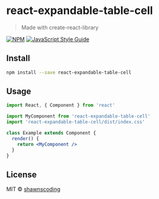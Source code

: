 # react-expandable-table-cell

> Made with create-react-library

[![NPM](https://img.shields.io/npm/v/react-expandable-table-cell.svg)](https://www.npmjs.com/package/react-expandable-table-cell) [![JavaScript Style Guide](https://img.shields.io/badge/code_style-standard-brightgreen.svg)](https://standardjs.com)

## Install

```bash
npm install --save react-expandable-table-cell
```

## Usage

```jsx
import React, { Component } from 'react'

import MyComponent from 'react-expandable-table-cell'
import 'react-expandable-table-cell/dist/index.css'

class Example extends Component {
  render() {
    return <MyComponent />
  }
}
```

## License

MIT © [shawnscoding](https://github.com/shawnscoding)
